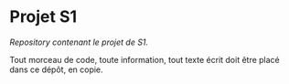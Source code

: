 # Projet S1

*Repository contenant le projet de S1.*

Tout morceau de code, toute information, tout texte écrit doit être placé dans ce dépôt, en copie.

